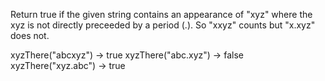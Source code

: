 Return true if the given string contains an appearance of "xyz" where the xyz is not directly preceeded by a period (.). So "xxyz" counts but "x.xyz" does not.

xyzThere("abcxyz") → true
xyzThere("abc.xyz") → false
xyzThere("xyz.abc") → true